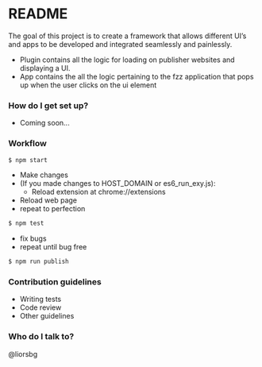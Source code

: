 # README #

The goal of this project is to create a framework that allows different UI’s and apps to be developed and integrated seamlessly and painlessly.

* Plugin contains all the logic for loading on publisher websites and displaying a UI.
* App contains the all the logic pertaining to the fzz application that pops up when the user clicks on the ui element


### How do I get set up? ###

* Coming soon...

### Workflow ###

```bash
$ npm start
```

* Make changes
* (If you made changes to HOST_DOMAIN or es6_run_exy.js):
    * Reload extension at chrome://extensions
* Reload web page
* repeat to perfection

```bash
$ npm test
```

* fix bugs
* repeat until bug free

```bash
$ npm run publish
```


### Contribution guidelines ###

* Writing tests
* Code review
* Other guidelines

### Who do I talk to? ###
@liorsbg
